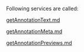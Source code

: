 Following services are called:

[getAnnotationText.md](../../objecttype/workobject/annotationView/doubleclickAnnot/getAnnotationText.md)

[getAnnotationMeta.md](../../objecttype/workobject/annotationView/doubleclickAnnot/getAnnotationMeta.md)

[getAnnotationPreviews.md](../../objecttype/workobject/annotationView/doubleclickAnnot/getAnnotationPreviews.md)



